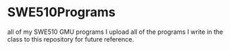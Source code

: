 # SWE510Programs
all of my SWE510 GMU programs
I upload all of the programs I write in the class to this repository for future reference.
